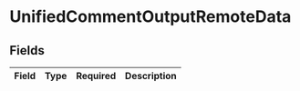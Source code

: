 # UnifiedCommentOutputRemoteData


## Fields

| Field       | Type        | Required    | Description |
| ----------- | ----------- | ----------- | ----------- |